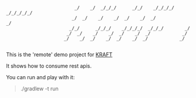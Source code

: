 ```ascii-art
                                                             
                          _/    _/  _/_/_/      _/_/    _/_/_/_/  _/_/_/_/_/   
                         _/  _/    _/    _/  _/    _/  _/            _/        
                        _/_/      _/_/_/    _/_/_/_/  _/_/_/        _/         
                       _/  _/    _/    _/  _/    _/  _/            _/          
                      _/    _/  _/    _/  _/    _/  _/            _/           
                                                             
```

This is the 'remote' demo project for [KRAFT](https://github.com/PeekAndPoke/kraft)

It shows how to consume rest apis.

You can run and play with it:

> ./gradlew -t run

